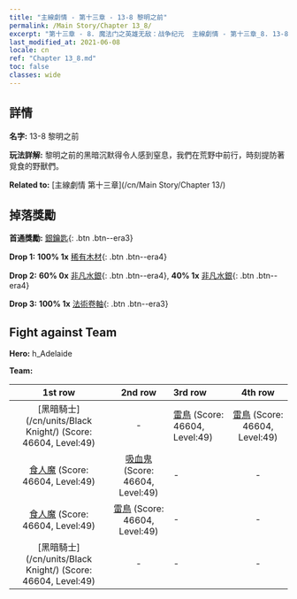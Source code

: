 ```yaml
---
title: "主線劇情 - 第十三章 - 13-8 黎明之前"
permalink: /Main Story/Chapter 13_8/
excerpt: "第十三章 - 8. 魔法门之英雄无敌：战争纪元  主線劇情 - 第十三章_8. 13-8 黎明之前"
last_modified_at: 2021-06-08
locale: cn
ref: "Chapter 13_8.md"
toc: false
classes: wide
---
```


## 詳情

 **名字:** 13-8 黎明之前

 **玩法詳解:** 黎明之前的黑暗沉默得令人感到窒息，我們在荒野中前行，時刻提防著覓食的野獸們。

 **Related to:** [主線劇情 第十三章](/cn/Main Story/Chapter 13/)

## 掉落獎勵

 **首通獎勵:** [銀鑰匙](/cn/Items/con_693/){: .btn .btn--era3}

 **Drop 1:** **100% 1x** [稀有木材](/cn/Items/mat_41/){: .btn .btn--era4}

 **Drop 2:** **60% 0x** [非凡水銀](/cn/Items/mat_35/){: .btn .btn--era4}, **40% 1x** [非凡水銀](/cn/Items/mat_35/){: .btn .btn--era4}

 **Drop 3:** **100% 1x** [法術卷軸](/cn/Items/con_694/){: .btn .btn--era3}


## Fight against Team
 **Hero:** h_Adelaide

 **Team:**


  | 1st row | 2nd row | 3rd row | 4th row |
  |:----:|:----:|:----|:----:|
  | [黑暗騎士](/cn/units/Black Knight/) (Score: 46604, Level:49)  | - | [雷鳥](/cn/units/Roc/) (Score: 46604, Level:49)  | [雷鳥](/cn/units/Roc/) (Score: 46604, Level:49)  |
  | [食人魔](/cn/units/Ogre/) (Score: 46604, Level:49)  | [吸血鬼](/cn/units/Vampire/) (Score: 46604, Level:49)  | - | - |
  | [食人魔](/cn/units/Ogre/) (Score: 46604, Level:49)  | [雷鳥](/cn/units/Roc/) (Score: 46604, Level:49)  | - | - |
  | [黑暗騎士](/cn/units/Black Knight/) (Score: 46604, Level:49)  | - | - | - |


